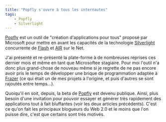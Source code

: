 ```yaml
---
title: "Popfly s'ouvre à tous les internautes"
tags:
    - Popfly
    - Silverlight
---
```


[Popfly](http://popfly.ms/) est un outil de &quot;création d'applications pour
tous&quot; proposé par Microsoft pour mettre en avant les capacités de la
technologie
[Silverlight](http://msdn.microsoft.com/en-us/silverlight/bb187358.aspx)
concurrente de [Flash](http://www.adobe.com/products/flash.html) et
[AIR](http://www.adobe.com/products/air.html) sur le Net.</p>

J'ai présenté et re-présenté la plate-forme à de nombreuses reprises ces dernier
mois et même en tant que Microsoftee stagiaire. Pour moi l'outil n'a donc plus
grand-chose de nouveau même si je regrette de ne pas encore avoir pris le temps
de développer une brique de programmation adaptée à
[Frazer](http://www.frazer.biz) (ce qui était un de mes projets à l'origine, et
puis d'autres se sont rajoutés entre temps…).

Quoiqu'il en soit, depuis, la beta de [Popfly](http://popfly.ms/) est devenu
publique. Ainsi, plus besoin d'une invitation pour pouvoir essayer et générer
très rapidement des applications tout à fait bluffantes (voir les deux articles
précédents). C'est ce qu'on fait les principaux blogueurs du Web 2.0 et le moins
que l'on puisse dire, c'est que certains sont très motivés.
